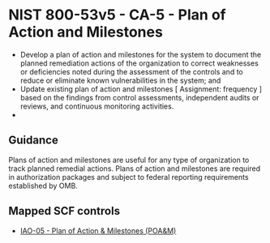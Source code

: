 # NIST 800-53v5 - CA-5 - Plan of Action and Milestones
- Develop a plan of action and milestones for the system to document the planned remediation actions of the organization to correct weaknesses or deficiencies noted during the assessment of the controls and to reduce or eliminate known vulnerabilities in the system; and
- Update existing plan of action and milestones \[ Assignment: frequency \] based on the findings from control assessments, independent audits or reviews, and continuous monitoring activities.
- 
## Guidance
Plans of action and milestones are useful for any type of organization to track planned remedial actions. Plans of action and milestones are required in authorization packages and subject to federal reporting requirements established by OMB.
## Mapped SCF controls
- [IAO-05 - Plan of Action & Milestones (POA&M)](../scf/iao-05-planofaction&milestones(poa&m).md)